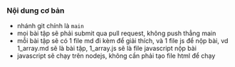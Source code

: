 ### Nội dung cơ bản

- nhánh git chính là `main`
- mọi bài tập sẽ phải submit qua pull request, không push thẳng main
- mỗi bài tập sẽ có 1 file md đi kèm để giải thích, và 1 file js để nộp bài, vd 1_array.md sẽ là bài tập, 1_array.js sẽ là file javascript nộp bài
- javascript sẽ chạy trên nodejs, không cần phải tạo file html để chạy
